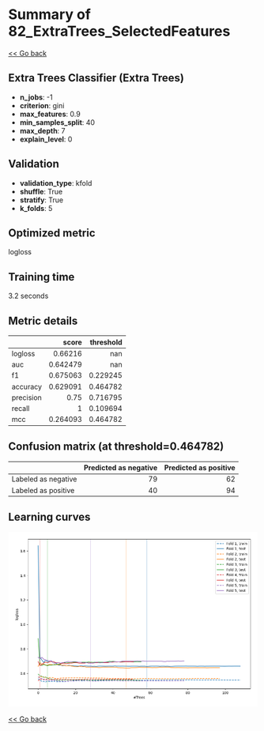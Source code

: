 # Summary of 82_ExtraTrees_SelectedFeatures

[<< Go back](../README.md)


## Extra Trees Classifier (Extra Trees)
- **n_jobs**: -1
- **criterion**: gini
- **max_features**: 0.9
- **min_samples_split**: 40
- **max_depth**: 7
- **explain_level**: 0

## Validation
 - **validation_type**: kfold
 - **shuffle**: True
 - **stratify**: True
 - **k_folds**: 5

## Optimized metric
logloss

## Training time

3.2 seconds

## Metric details
|           |    score |   threshold |
|:----------|---------:|------------:|
| logloss   | 0.66216  |  nan        |
| auc       | 0.642479 |  nan        |
| f1        | 0.675063 |    0.229245 |
| accuracy  | 0.629091 |    0.464782 |
| precision | 0.75     |    0.716795 |
| recall    | 1        |    0.109694 |
| mcc       | 0.264093 |    0.464782 |


## Confusion matrix (at threshold=0.464782)
|                     |   Predicted as negative |   Predicted as positive |
|:--------------------|------------------------:|------------------------:|
| Labeled as negative |                      79 |                      62 |
| Labeled as positive |                      40 |                      94 |

## Learning curves
![Learning curves](learning_curves.png)

[<< Go back](../README.md)
